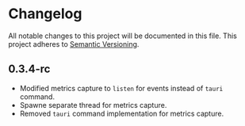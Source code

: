 # Changelog

All notable changes to this project will be documented in this file. This project adheres to [Semantic Versioning](https://semver.org/).

## 0.3.4-rc

- Modified metrics capture to `listen` for events instead of `tauri` command.
- Spawne separate thread for metrics capture.
- Removed `tauri` command implementation for metrics capture.
